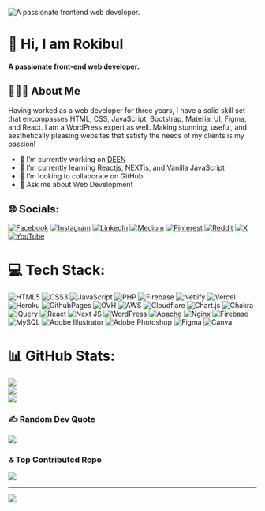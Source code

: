 ![A passionate frontend web developer.](https://i.ibb.co/85LNXYG/Md-Rokibul-Hasan-iamrokibul.jpg)
# 👋 Hi, I am Rokibul
#### A passionate front-end web developer.
## 💁🏻‍♂️ About Me
Having worked as a web developer for three years, I have a solid skill set that encompasses HTML, CSS, JavaScript, Bootstrap, Material UI, Figma, and React. I am a WordPress expert as well. Making stunning, useful, and aesthetically pleasing websites that satisfy the needs of my clients is my passion!

- 🔭 I’m currently working on [DEEN](https://deencommerce.com) 
- 🌱 I’m currently learning Reactjs, NEXTjs, and Vanilla JavaScript 
- 👯 I’m looking to collaborate on GitHub 
- 💬 Ask me about Web Development 

## 🌐 Socials:
[![Facebook](https://img.shields.io/badge/Facebook-%231877F2.svg?logo=Facebook&logoColor=white)](https://facebook.com/iamrokibul) [![Instagram](https://img.shields.io/badge/Instagram-%23E4405F.svg?logo=Instagram&logoColor=white)](https://instagram.com/iamrokibul1) [![LinkedIn](https://img.shields.io/badge/LinkedIn-%230077B5.svg?logo=linkedin&logoColor=white)](https://linkedin.com/in/iamrokibul) [![Medium](https://img.shields.io/badge/Medium-12100E?logo=medium&logoColor=white)](https://medium.com/@iamrokibul) [![Pinterest](https://img.shields.io/badge/Pinterest-%23E60023.svg?logo=Pinterest&logoColor=white)](https://pinterest.com/iamrokibul) [![Reddit](https://img.shields.io/badge/Reddit-%23FF4500.svg?logo=Reddit&logoColor=white)](https://reddit.com/user/iamrokibul) [![X](https://img.shields.io/badge/X-black.svg?logo=X&logoColor=white)](https://x.com/iamrokibul1) [![YouTube](https://img.shields.io/badge/YouTube-%23FF0000.svg?logo=YouTube&logoColor=white)](https://youtube.com/@codewithrokibul) 

# 💻 Tech Stack:
![HTML5](https://img.shields.io/badge/html5-%23E34F26.svg?style=for-the-badge&logo=html5&logoColor=white) ![CSS3](https://img.shields.io/badge/css3-%231572B6.svg?style=for-the-badge&logo=css3&logoColor=white) ![JavaScript](https://img.shields.io/badge/javascript-%23323330.svg?style=for-the-badge&logo=javascript&logoColor=%23F7DF1E) ![PHP](https://img.shields.io/badge/php-%23777BB4.svg?style=for-the-badge&logo=php&logoColor=white) ![Firebase](https://img.shields.io/badge/firebase-%23039BE5.svg?style=for-the-badge&logo=firebase) ![Netlify](https://img.shields.io/badge/netlify-%23000000.svg?style=for-the-badge&logo=netlify&logoColor=#00C7B7) ![Vercel](https://img.shields.io/badge/vercel-%23000000.svg?style=for-the-badge&logo=vercel&logoColor=white) ![Heroku](https://img.shields.io/badge/heroku-%23430098.svg?style=for-the-badge&logo=heroku&logoColor=white) ![GithubPages](https://img.shields.io/badge/github%20pages-121013?style=for-the-badge&logo=github&logoColor=white) ![OVH](https://img.shields.io/badge/ovh-%23123F6D.svg?style=for-the-badge&logo=ovh&logoColor=#123F6D) ![AWS](https://img.shields.io/badge/AWS-%23FF9900.svg?style=for-the-badge&logo=amazon-aws&logoColor=white) ![Cloudflare](https://img.shields.io/badge/Cloudflare-F38020?style=for-the-badge&logo=Cloudflare&logoColor=white) ![Chart.js](https://img.shields.io/badge/chart.js-F5788D.svg?style=for-the-badge&logo=chart.js&logoColor=white) ![Chakra](https://img.shields.io/badge/chakra-%234ED1C5.svg?style=for-the-badge&logo=chakraui&logoColor=white) ![jQuery](https://img.shields.io/badge/jquery-%230769AD.svg?style=for-the-badge&logo=jquery&logoColor=white) ![React](https://img.shields.io/badge/react-%2320232a.svg?style=for-the-badge&logo=react&logoColor=%2361DAFB) ![Next JS](https://img.shields.io/badge/Next-black?style=for-the-badge&logo=next.js&logoColor=white) ![WordPress](https://img.shields.io/badge/WordPress-%23117AC9.svg?style=for-the-badge&logo=WordPress&logoColor=white) ![Apache](https://img.shields.io/badge/apache-%23D42029.svg?style=for-the-badge&logo=apache&logoColor=white) ![Nginx](https://img.shields.io/badge/nginx-%23009639.svg?style=for-the-badge&logo=nginx&logoColor=white) ![Firebase](https://img.shields.io/badge/Firebase-039BE5?style=for-the-badge&logo=Firebase&logoColor=white) ![MySQL](https://img.shields.io/badge/mysql-%2300000f.svg?style=for-the-badge&logo=mysql&logoColor=white) ![Adobe Illustrator](https://img.shields.io/badge/adobe%20illustrator-%23FF9A00.svg?style=for-the-badge&logo=adobe%20illustrator&logoColor=white) ![Adobe Photoshop](https://img.shields.io/badge/adobe%20photoshop-%2331A8FF.svg?style=for-the-badge&logo=adobe%20photoshop&logoColor=white) ![Figma](https://img.shields.io/badge/figma-%23F24E1E.svg?style=for-the-badge&logo=figma&logoColor=white) ![Canva](https://img.shields.io/badge/Canva-%2300C4CC.svg?style=for-the-badge&logo=Canva&logoColor=white)
# 📊 GitHub Stats:
![](https://github-readme-stats.vercel.app/api?username=iamrokibul&theme=dark&hide_border=false&include_all_commits=false&count_private=false)<br/>
![](https://github-readme-streak-stats.herokuapp.com/?user=iamrokibul&theme=dark&hide_border=false)<br/>
![](https://github-readme-stats.vercel.app/api/top-langs/?username=iamrokibul&theme=dark&hide_border=false&include_all_commits=false&count_private=false&layout=compact)

### ✍️ Random Dev Quote
![](https://quotes-github-readme.vercel.app/api?type=horizontal&theme=radical)

### 🔝 Top Contributed Repo
![](https://github-contributor-stats.vercel.app/api?username=iamrokibul&limit=5&theme=dark&combine_all_yearly_contributions=true)

---
[![](https://visitcount.itsvg.in/api?id=iamrokibul&icon=0&color=0)](https://visitcount.itsvg.in)

<!-- Proudly created with GPRM ( https://gprm.itsvg.in ) --> 

